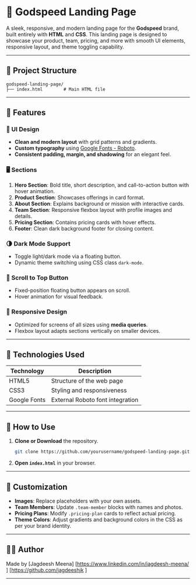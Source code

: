 # 🚀 Godspeed Landing Page

A sleek, responsive, and modern landing page for the **Godspeed** brand, built entirely with **HTML** and **CSS**. This landing page is designed to showcase your product, team, pricing, and more with smooth UI elements, responsive layout, and theme toggling capability.

---

## 📁 Project Structure

```
godspeed-landing-page/
├── index.html        # Main HTML file
```

---

## 🌟 Features

### 🎨 UI Design

* **Clean and modern layout** with grid patterns and gradients.
* **Custom typography** using [Google Fonts - Roboto](https://fonts.google.com/specimen/Roboto).
* **Consistent padding, margin, and shadowing** for an elegant feel.

### 🖥️ Sections

1. **Hero Section**: Bold title, short description, and call-to-action button with hover animation.
2. **Product Section**: Showcases offerings in card format.
3. **About Section**: Explains background or mission with interactive cards.
4. **Team Section**: Responsive flexbox layout with profile images and details.
5. **Pricing Section**: Contains pricing cards with hover effects.
6. **Footer**: Clean dark background footer for closing content.

### 🌗 Dark Mode Support

* Toggle light/dark mode via a floating button.
* Dynamic theme switching using CSS class `dark-mode`.

### 🔼 Scroll to Top Button

* Fixed-position floating button appears on scroll.
* Hover animation for visual feedback.

### 📱 Responsive Design

* Optimized for screens of all sizes using **media queries**.
* Flexbox layout adapts sections vertically on smaller devices.

---

## 🧪 Technologies Used

| Technology   | Description                      |
| ------------ | -------------------------------- |
| HTML5        | Structure of the web page        |
| CSS3         | Styling and responsiveness       |
| Google Fonts | External Roboto font integration |

---

## 🔧 How to Use

1. **Clone or Download** the repository.

   ```bash
   git clone https://github.com/yourusername/godspeed-landing-page.git
   ```
2. **Open `index.html`** in your browser.

---

## 📌 Customization

* **Images**: Replace placeholders with your own assets.
* **Team Members**: Update `.team-member` blocks with names and photos.
* **Pricing Plans**: Modify `.pricing-plan` cards to reflect actual pricing.
* **Theme Colors**: Adjust gradients and background colors in the CSS as per your brand identity.

---


## 🧑‍💻 Author

Made by \[Jagdeesh Meena]
\[https://www.linkedin.com/in/jagdeesh-meena/ ]
\[https://github.com/jagdeeshjk ]

---
